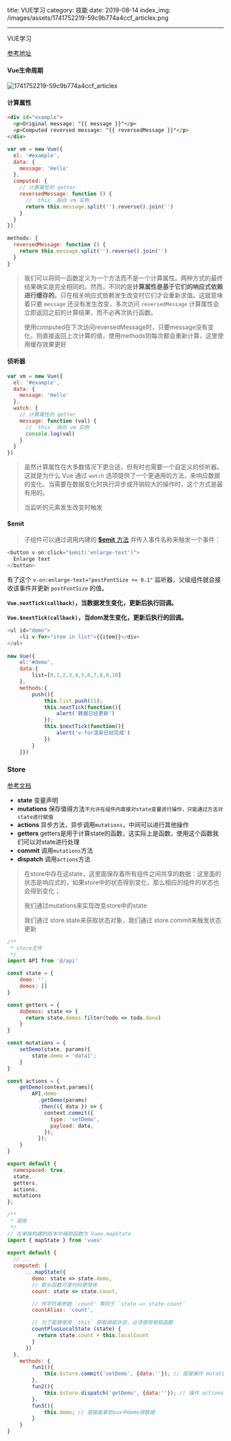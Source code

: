 title: VUE学习
category: 技能
date: 2019-08-14
index_img: /images/assets/1741752219-59c9b774a4ccf_articlex.png

---

VUE学习

<!--more-->

[参考地址](<https://cn.vuejs.org/>)

#### Vue生命周期

![1741752219-59c9b774a4ccf_articlex](/images/assets/1741752219-59c9b774a4ccf_articlex.png)

#### 计算属性

```html
<div id="example">
  <p>Original message: "{{ message }}"</p>
  <p>Computed reversed message: "{{ reversedMessage }}"</p>
</div>
```

```js
var vm = new Vue({
  el: '#example',
  data: {
    message: 'Hello'
  },
  computed: {
    // 计算属性的 getter
    reversedMessage: function () {
      // `this` 指向 vm 实例
      return this.message.split('').reverse().join('')
    }
  }
})

methods: {
  reversedMessage: function () {
    return this.message.split('').reverse().join('')
  }
}
```

> 我们可以将同一函数定义为一个方法而不是一个计算属性。两种方式的最终结果确实是完全相同的。然而，不同的是**计算属性是基于它们的响应式依赖进行缓存的**。只在相关响应式依赖发生改变时它们才会重新求值。这就意味着只要 `message` 还没有发生改变，多次访问 `reversedMessage` 计算属性会立即返回之前的计算结果，而不必再次执行函数。
>
> 使用computed在下次访问reversedMessage时，只要message没有变化，则直接返回上次计算的值，使用methods则每次都会重新计算，这里使用缓存效果更好



#### 侦听器

```js
var vm = new Vue({
  el: '#example',
  data: {
    message: 'Hello'
  },
  watch: {
    // 计算属性的 getter
    message: function (val) {
      // `this` 指向 vm 实例
      console.log(val)
    }
  }
})
```

> 虽然计算属性在大多数情况下更合适，但有时也需要一个自定义的侦听器。这就是为什么 Vue 通过 `watch` 选项提供了一个更通用的方法，来响应数据的变化。当需要在数据变化时执行异步或开销较大的操作时，这个方式是最有用的。
>
> 当监听的元素发生改变时触发



#### $emit

> 子组件可以通过调用内建的 [**$emit** 方法](https://cn.vuejs.org/v2/api/#vm-emit) 并传入事件名称来触发一个事件：

```js
<button v-on:click="$emit('enlarge-text')">
  Enlarge text
</button>
```

有了这个 `v-on:enlarge-text="postFontSize += 0.1"` 监听器，父级组件就会接收该事件并更新 `postFontSize` 的值。



**`Vue.nextTick(callback)`，当数据发生变化，更新后执行回调。**

**`Vue.$nextTick(callback)`，当dom发生变化，更新后执行的回调。**

```js
<ul id="demo">
    <li v-for="item in list">{{item}}</div>
</ul>
 
new Vue({
    el:'#demo',
    data:{
        list=[0,1,2,3,4,5,6,7,8,9,10]
    },
    methods:{
        push(){
            this.list.push(11);
            this.nextTick(function(){
                alert('数据已经更新')
            });
            this.$nextTick(function(){
                alert('v-for渲染已经完成')
            })
        }
    }})
```



### Store

[参考文档](https://www.cnblogs.com/qianduangaoshou/p/7009044.html)

- **state**  变量声明
- **mutations** 保存值得方法`不允许在组件内直接对state变量进行操作，只能通过方法对state进行赋值`
- **actions** 异步方法，异步调用`mutations`，中间可以进行其他操作
- **getters** getters是用于计算state的函数，这实际上是函数，使用这个函数我们可以对state进行处理
- **commit** 调用`mutations`方法
- **dispatch** 调用`actions`方法

> 在store中存在这state，这里面保存着所有组件之间共享的数据：这里面的状态是响应式的，如果store中的状态得到变化，那么相应的组件的状态也会得到变化；
>
> 我们通过mutations来实现改变store中的state
>
> 我们通过 store.state来获取状态对象，我们通过 store.commit来触发状态更新

```js
/**
 * store文件
 */
import API from '@/api'

const state = {
    demo: '',
    demos: []
}

const getters = {
    doDemos: state => {
      return state.demos.filter(todo => todo.done)
    }
}

const mutations = {
    setDemo(state, params){
        state.demo = 'data1';
    }
}

const actions = {
    getDemo(context,params){
        API.demo
          .getDemo(params)
          .then(({ data }) => {
            context.commit({
              type: 'setDemo',
              payload: data,
            });
          });
    }
}

export default {
  namespaced: true,
  state,
  getters,
  actions,
  mutations
};
```

```js
/**
 * 调用
 */
// 在单独构建的版本中辅助函数为 Vuex.mapState
import { mapState } from 'vuex'
 
export default {
  // ...
  computed: {
      ...mapState({
        demo: state => state.demo,
        // 箭头函数可使代码更简练
        count: state => state.count,

        // 传字符串参数 'count' 等同于 `state => state.count`
        countAlias: 'count',

        // 为了能够使用 `this` 获取局部状态，必须使用常规函数
        countPlusLocalState (state) {
          return state.count + this.localCount
        }
      })
  },
    methods: {
        fun1(){
       		this.$store.commit('setDemo', {data:''}); // 直接操作 mutations
        },
        fun2(){
            this.$store.dispatch('getDemo', {data:''}); // 操作 actions 异步操作 mutations
        },
        fun3(){
            this.demo; // 直接能拿到vux中demo得数据
        }
    }
}
```

